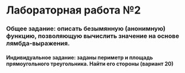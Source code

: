 # Лабораторная работа №2

### Общее задание: описать безымянную (анонимную) функцию, позволяющую вычислить значение на основе лямбда-выражения.

#### Индивидуальное задание: заданы периметр и площадь прямоугольного треугольника. Найти его стороны (вариант 20)